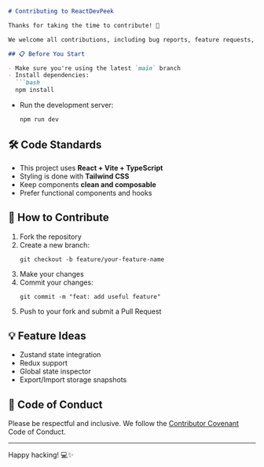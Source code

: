 ```md
# Contributing to ReactDevPeek

Thanks for taking the time to contribute! 🎉

We welcome all contributions, including bug reports, feature requests, documentation improvements, and pull requests.

## 📋 Before You Start

- Make sure you're using the latest `main` branch
- Install dependencies:  
  ```bash
  npm install
  ```
- Run the development server:  
  ```bash
  npm run dev
  ```

## 🛠 Code Standards

- This project uses **React + Vite + TypeScript**
- Styling is done with **Tailwind CSS**
- Keep components **clean and composable**
- Prefer functional components and hooks

## 🚀 How to Contribute

1. Fork the repository
2. Create a new branch:
   ```
   git checkout -b feature/your-feature-name
   ```
3. Make your changes
4. Commit your changes:
   ```
   git commit -m "feat: add useful feature"
   ```
5. Push to your fork and submit a Pull Request

## 💡 Feature Ideas

- Zustand state integration
- Redux support
- Global state inspector
- Export/Import storage snapshots

## 🙏 Code of Conduct

Please be respectful and inclusive. We follow the [Contributor Covenant](https://www.contributor-covenant.org/) Code of Conduct.

---

Happy hacking! 💻✨